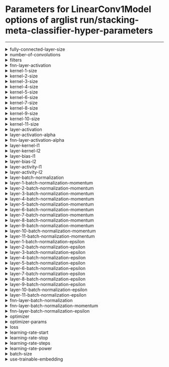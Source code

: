# Parameters for LinearConv1Model options of arglist run/stacking-meta-classifier-hyper-parameters

---


<details style="margin-left:2em">
<summary style="margin-left:-2em">fully-connected-layer-size</summary>


_Size of the fully connected layer. Set to 0 to disable._

Argument type: int (minimum: 0, maximum: 16384)

Default value: 32



---



Supported hyperparameter specs: values and range

</details>


<details style="margin-left:2em">
<summary style="margin-left:-2em">number-of-convolutions</summary>


_Number of different convolutions to use_

Argument type: int (minimum: 1, maximum: 11)

Default value: 1



---



Supported hyperparameter specs: values and range

</details>


<details style="margin-left:2em">
<summary style="margin-left:-2em">filters</summary>


_Number of filters per convolution layer._

Argument type: int (minimum: 1, maximum: 64)

Default value: 32



---



Supported hyperparameter specs: values and range

</details>


<details style="margin-left:2em">
<summary style="margin-left:-2em">fnn-layer-activation</summary>


_Activation to use in the fully connected layer._

Argument type: str

Default value: linear



---



Supported hyperparameter specs: values

</details>


<details style="margin-left:2em">
<summary style="margin-left:-2em">kernel-1-size</summary>


_Size of the i-th convolution kernel._

Argument type: int (minimum: 1, maximum: 512)

Default value: 4



---



Supported hyperparameter specs: values and range

</details>


<details style="margin-left:2em">
<summary style="margin-left:-2em">kernel-2-size</summary>


_Size of the i-th convolution kernel._

Argument type: int (minimum: 1, maximum: 512)

Default value: 4



---



Supported hyperparameter specs: values and range

</details>


<details style="margin-left:2em">
<summary style="margin-left:-2em">kernel-3-size</summary>


_Size of the i-th convolution kernel._

Argument type: int (minimum: 1, maximum: 512)

Default value: 4



---



Supported hyperparameter specs: values and range

</details>


<details style="margin-left:2em">
<summary style="margin-left:-2em">kernel-4-size</summary>


_Size of the i-th convolution kernel._

Argument type: int (minimum: 1, maximum: 512)

Default value: 4



---



Supported hyperparameter specs: values and range

</details>


<details style="margin-left:2em">
<summary style="margin-left:-2em">kernel-5-size</summary>


_Size of the i-th convolution kernel._

Argument type: int (minimum: 1, maximum: 512)

Default value: 4



---



Supported hyperparameter specs: values and range

</details>


<details style="margin-left:2em">
<summary style="margin-left:-2em">kernel-6-size</summary>


_Size of the i-th convolution kernel._

Argument type: int (minimum: 1, maximum: 512)

Default value: 4



---



Supported hyperparameter specs: values and range

</details>


<details style="margin-left:2em">
<summary style="margin-left:-2em">kernel-7-size</summary>


_Size of the i-th convolution kernel._

Argument type: int (minimum: 1, maximum: 512)

Default value: 4



---



Supported hyperparameter specs: values and range

</details>


<details style="margin-left:2em">
<summary style="margin-left:-2em">kernel-8-size</summary>


_Size of the i-th convolution kernel._

Argument type: int (minimum: 1, maximum: 512)

Default value: 4



---



Supported hyperparameter specs: values and range

</details>


<details style="margin-left:2em">
<summary style="margin-left:-2em">kernel-9-size</summary>


_Size of the i-th convolution kernel._

Argument type: int (minimum: 1, maximum: 512)

Default value: 4



---



Supported hyperparameter specs: values and range

</details>


<details style="margin-left:2em">
<summary style="margin-left:-2em">kernel-10-size</summary>


_Size of the i-th convolution kernel._

Argument type: int (minimum: 1, maximum: 512)

Default value: 4



---



Supported hyperparameter specs: values and range

</details>


<details style="margin-left:2em">
<summary style="margin-left:-2em">kernel-11-size</summary>


_Size of the i-th convolution kernel._

Argument type: int (minimum: 1, maximum: 512)

Default value: 4



---



Supported hyperparameter specs: values and range

</details>


<details style="margin-left:2em">
<summary style="margin-left:-2em">layer-activation</summary>


_Activation to use in the cnn layers_

Argument type: str

Default value: linear



---



Supported hyperparameter specs: values

</details>


<details style="margin-left:2em">
<summary style="margin-left:-2em">layer-activation-alpha</summary>


_Alpha value for the elu activation of the layers_

Argument type: float (no restrictions)

Default value: 0.0



---



Supported hyperparameter specs: values and floats

</details>


<details style="margin-left:2em">
<summary style="margin-left:-2em">fnn-layer-activation-alpha</summary>


_Alpha value for the elu activation of the fnn layer_

Argument type: float (no restrictions)

Default value: 0.0



---



Supported hyperparameter specs: values and floats

</details>


<details style="margin-left:2em">
<summary style="margin-left:-2em">layer-kernel-l1</summary>


_l1 kernel regularizer for the layers_

Argument type: float (minimum: 0.0, maximum: 1.0)

Default value: 0.0



---



Supported hyperparameter specs: values and floats

</details>


<details style="margin-left:2em">
<summary style="margin-left:-2em">layer-kernel-l2</summary>


_l2 kernel regularizer for the layers_

Argument type: float (minimum: 0.0, maximum: 1.0)

Default value: 0.0



---



Supported hyperparameter specs: values and floats

</details>


<details style="margin-left:2em">
<summary style="margin-left:-2em">layer-bias-l1</summary>


_l1 bias regularizer for the layers_

Argument type: float (minimum: 0.0, maximum: 1.0)

Default value: 0.0



---



Supported hyperparameter specs: values and floats

</details>


<details style="margin-left:2em">
<summary style="margin-left:-2em">layer-bias-l2</summary>


_l2 bias regularizer for the layers_

Argument type: float (minimum: 0.0, maximum: 1.0)

Default value: 0.0



---



Supported hyperparameter specs: values and floats

</details>


<details style="margin-left:2em">
<summary style="margin-left:-2em">layer-activity-l1</summary>


_l1 activity regularizer for the layers_

Argument type: float (minimum: 0.0, maximum: 1.0)

Default value: 0.0



---



Supported hyperparameter specs: values and floats

</details>


<details style="margin-left:2em">
<summary style="margin-left:-2em">layer-activity-l2</summary>


_l2 activity regularizer for the layers_

Argument type: float (minimum: 0.0, maximum: 1.0)

Default value: 0.0



---



Supported hyperparameter specs: values and floats

</details>


<details style="margin-left:2em">
<summary style="margin-left:-2em">layer-batch-normalization</summary>


_Use batch normalization for the CNN layers_

Argument type: bool

Default value: False



---



Supported hyperparameter specs: values

</details>


<details style="margin-left:2em">
<summary style="margin-left:-2em">layer-1-batch-normalization-momentum</summary>


_Momentum for batch normalization for the i-th layer_

Argument type: float (minimum: 0.0, maximum: 1.0)

Default value: 0.99



---



Supported hyperparameter specs: values and floats

</details>


<details style="margin-left:2em">
<summary style="margin-left:-2em">layer-2-batch-normalization-momentum</summary>


_Momentum for batch normalization for the i-th layer_

Argument type: float (minimum: 0.0, maximum: 1.0)

Default value: 0.99



---



Supported hyperparameter specs: values and floats

</details>


<details style="margin-left:2em">
<summary style="margin-left:-2em">layer-3-batch-normalization-momentum</summary>


_Momentum for batch normalization for the i-th layer_

Argument type: float (minimum: 0.0, maximum: 1.0)

Default value: 0.99



---



Supported hyperparameter specs: values and floats

</details>


<details style="margin-left:2em">
<summary style="margin-left:-2em">layer-4-batch-normalization-momentum</summary>


_Momentum for batch normalization for the i-th layer_

Argument type: float (minimum: 0.0, maximum: 1.0)

Default value: 0.99



---



Supported hyperparameter specs: values and floats

</details>


<details style="margin-left:2em">
<summary style="margin-left:-2em">layer-5-batch-normalization-momentum</summary>


_Momentum for batch normalization for the i-th layer_

Argument type: float (minimum: 0.0, maximum: 1.0)

Default value: 0.99



---



Supported hyperparameter specs: values and floats

</details>


<details style="margin-left:2em">
<summary style="margin-left:-2em">layer-6-batch-normalization-momentum</summary>


_Momentum for batch normalization for the i-th layer_

Argument type: float (minimum: 0.0, maximum: 1.0)

Default value: 0.99



---



Supported hyperparameter specs: values and floats

</details>


<details style="margin-left:2em">
<summary style="margin-left:-2em">layer-7-batch-normalization-momentum</summary>


_Momentum for batch normalization for the i-th layer_

Argument type: float (minimum: 0.0, maximum: 1.0)

Default value: 0.99



---



Supported hyperparameter specs: values and floats

</details>


<details style="margin-left:2em">
<summary style="margin-left:-2em">layer-8-batch-normalization-momentum</summary>


_Momentum for batch normalization for the i-th layer_

Argument type: float (minimum: 0.0, maximum: 1.0)

Default value: 0.99



---



Supported hyperparameter specs: values and floats

</details>


<details style="margin-left:2em">
<summary style="margin-left:-2em">layer-9-batch-normalization-momentum</summary>


_Momentum for batch normalization for the i-th layer_

Argument type: float (minimum: 0.0, maximum: 1.0)

Default value: 0.99



---



Supported hyperparameter specs: values and floats

</details>


<details style="margin-left:2em">
<summary style="margin-left:-2em">layer-10-batch-normalization-momentum</summary>


_Momentum for batch normalization for the i-th layer_

Argument type: float (minimum: 0.0, maximum: 1.0)

Default value: 0.99



---



Supported hyperparameter specs: values and floats

</details>


<details style="margin-left:2em">
<summary style="margin-left:-2em">layer-11-batch-normalization-momentum</summary>


_Momentum for batch normalization for the i-th layer_

Argument type: float (minimum: 0.0, maximum: 1.0)

Default value: 0.99



---



Supported hyperparameter specs: values and floats

</details>


<details style="margin-left:2em">
<summary style="margin-left:-2em">layer-1-batch-normalization-epsilon</summary>


_Epsilon for batch normalization for the i-th layer_

Argument type: float (minimum: 1e-05)

Default value: 0.001



---



Supported hyperparameter specs: values and floats

</details>


<details style="margin-left:2em">
<summary style="margin-left:-2em">layer-2-batch-normalization-epsilon</summary>


_Epsilon for batch normalization for the i-th layer_

Argument type: float (minimum: 1e-05)

Default value: 0.001



---



Supported hyperparameter specs: values and floats

</details>


<details style="margin-left:2em">
<summary style="margin-left:-2em">layer-3-batch-normalization-epsilon</summary>


_Epsilon for batch normalization for the i-th layer_

Argument type: float (minimum: 1e-05)

Default value: 0.001



---



Supported hyperparameter specs: values and floats

</details>


<details style="margin-left:2em">
<summary style="margin-left:-2em">layer-4-batch-normalization-epsilon</summary>


_Epsilon for batch normalization for the i-th layer_

Argument type: float (minimum: 1e-05)

Default value: 0.001



---



Supported hyperparameter specs: values and floats

</details>


<details style="margin-left:2em">
<summary style="margin-left:-2em">layer-5-batch-normalization-epsilon</summary>


_Epsilon for batch normalization for the i-th layer_

Argument type: float (minimum: 1e-05)

Default value: 0.001



---



Supported hyperparameter specs: values and floats

</details>


<details style="margin-left:2em">
<summary style="margin-left:-2em">layer-6-batch-normalization-epsilon</summary>


_Epsilon for batch normalization for the i-th layer_

Argument type: float (minimum: 1e-05)

Default value: 0.001



---



Supported hyperparameter specs: values and floats

</details>


<details style="margin-left:2em">
<summary style="margin-left:-2em">layer-7-batch-normalization-epsilon</summary>


_Epsilon for batch normalization for the i-th layer_

Argument type: float (minimum: 1e-05)

Default value: 0.001



---



Supported hyperparameter specs: values and floats

</details>


<details style="margin-left:2em">
<summary style="margin-left:-2em">layer-8-batch-normalization-epsilon</summary>


_Epsilon for batch normalization for the i-th layer_

Argument type: float (minimum: 1e-05)

Default value: 0.001



---



Supported hyperparameter specs: values and floats

</details>


<details style="margin-left:2em">
<summary style="margin-left:-2em">layer-9-batch-normalization-epsilon</summary>


_Epsilon for batch normalization for the i-th layer_

Argument type: float (minimum: 1e-05)

Default value: 0.001



---



Supported hyperparameter specs: values and floats

</details>


<details style="margin-left:2em">
<summary style="margin-left:-2em">layer-10-batch-normalization-epsilon</summary>


_Epsilon for batch normalization for the i-th layer_

Argument type: float (minimum: 1e-05)

Default value: 0.001



---



Supported hyperparameter specs: values and floats

</details>


<details style="margin-left:2em">
<summary style="margin-left:-2em">layer-11-batch-normalization-epsilon</summary>


_Epsilon for batch normalization for the i-th layer_

Argument type: float (minimum: 1e-05)

Default value: 0.001



---



Supported hyperparameter specs: values and floats

</details>


<details style="margin-left:2em">
<summary style="margin-left:-2em">fnn-layer-batch-normalization</summary>


_Use batch normalization for the fnn layer_

Argument type: bool

Default value: False



---



Supported hyperparameter specs: values

</details>


<details style="margin-left:2em">
<summary style="margin-left:-2em">fnn-layer-batch-normalization-momentum</summary>


_Momentum for batch normalization for the fnn layer_

Argument type: float (minimum: 0.0, maximum: 1.0)

Default value: 0.99



---



Supported hyperparameter specs: values and floats

</details>


<details style="margin-left:2em">
<summary style="margin-left:-2em">fnn-layer-batch-normalization-epsilon</summary>


_Epsilon for batch normalization for the fnn layer_

Argument type: float (minimum: 1e-05)

Default value: 0.001



---



Supported hyperparameter specs: values and floats

</details>


<details style="margin-left:2em">
<summary style="margin-left:-2em">optimizer</summary>


_Optimizer to use. Special case: use sgd_XXX to specify SGD with momentum XXX_

Argument type: str

Default value: adam



---



Supported hyperparameter specs: values

</details>


<details style="margin-left:2em">
<summary style="margin-left:-2em">optimizer-params</summary>


_Hyper-parameters for the optimizer_

Argument type: nested arglist.

Default values are inherited from contained child arguments.

Hyper-parameter specs are inherited from nested child arguments.

**Nested arguments:**



<details style="margin-left:2em">

<summary style="margin-left:-2em">adam</summary>





<details style="margin-left:2em">

<summary style="margin-left:-2em">beta-1</summary>



_Beta-1 value for the Adam optimizer_

Argument type: float (no restrictions)

Default value: 0.9



---



Supported hyperparameter specs: values and floats

</details>





<details style="margin-left:2em">

<summary style="margin-left:-2em">beta-2</summary>



_Beta-2 value for the Adam optimizer_

Argument type: float (no restrictions)

Default value: 0.999



---



Supported hyperparameter specs: values and floats

</details>





<details style="margin-left:2em">

<summary style="margin-left:-2em">epsilon</summary>



_Epsilon value for the Adam optimizer_

Argument type: float (no restrictions)

Default value: 1e-07



---



Supported hyperparameter specs: values and floats

</details>





<details style="margin-left:2em">

<summary style="margin-left:-2em">weight-decay</summary>



_Weight decay_

Argument type: float (no restrictions)

Default value: 0.0



---



Supported hyperparameter specs: values and floats

</details>



</details>





<details style="margin-left:2em">

<summary style="margin-left:-2em">nadam</summary>





<details style="margin-left:2em">

<summary style="margin-left:-2em">beta-1</summary>



_Beta-1 value for the Nadam optimizer_

Argument type: float (no restrictions)

Default value: 0.9



---



Supported hyperparameter specs: values and floats

</details>





<details style="margin-left:2em">

<summary style="margin-left:-2em">beta-2</summary>



_Beta-2 value for the Nadam optimizer_

Argument type: float (no restrictions)

Default value: 0.999



---



Supported hyperparameter specs: values and floats

</details>





<details style="margin-left:2em">

<summary style="margin-left:-2em">epsilon</summary>



_Epsilon value for the Nadam optimizer_

Argument type: float (no restrictions)

Default value: 1e-07



---



Supported hyperparameter specs: values and floats

</details>





<details style="margin-left:2em">

<summary style="margin-left:-2em">weight-decay</summary>



_Weight decay_

Argument type: float (no restrictions)

Default value: 0.0



---



Supported hyperparameter specs: values and floats

</details>



</details>





<details style="margin-left:2em">

<summary style="margin-left:-2em">adamw</summary>





<details style="margin-left:2em">

<summary style="margin-left:-2em">beta-1</summary>



_Beta-1 value for the Nadam optimizer_

Argument type: float (no restrictions)

Default value: 0.9



---



Supported hyperparameter specs: values and floats

</details>





<details style="margin-left:2em">

<summary style="margin-left:-2em">beta-2</summary>



_Beta-2 value for the Nadam optimizer_

Argument type: float (no restrictions)

Default value: 0.999



---



Supported hyperparameter specs: values and floats

</details>





<details style="margin-left:2em">

<summary style="margin-left:-2em">epsilon</summary>



_Epsilon value for the Nadam optimizer_

Argument type: float (no restrictions)

Default value: 1e-07



---



Supported hyperparameter specs: values and floats

</details>





<details style="margin-left:2em">

<summary style="margin-left:-2em">weight-decay</summary>



_Weight decay_

Argument type: float (no restrictions)

Default value: 0.0



---



Supported hyperparameter specs: values and floats

</details>



</details>





<details style="margin-left:2em">

<summary style="margin-left:-2em">sgd</summary>





<details style="margin-left:2em">

<summary style="margin-left:-2em">momentum</summary>



_Momentum value for the SGD optimizer_

Argument type: float (minimum: 0.0, maximum: 1.0)

Default value: 0.0



---



Supported hyperparameter specs: values and floats

</details>





<details style="margin-left:2em">

<summary style="margin-left:-2em">use-nesterov</summary>



_Whether to use Nesterov momentum in the SGD optimizer_

Argument type: bool

Default value: False



---



Supported hyperparameter specs: values

</details>



</details>



</details>


<details style="margin-left:2em">
<summary style="margin-left:-2em">loss</summary>


_Loss to use in the training process_

Argument type: str

Default value: crossentropy



---



Supported hyperparameter specs: values

</details>


<details style="margin-left:2em">
<summary style="margin-left:-2em">learning-rate-start</summary>


_Initial learning rate for the learning process_

Argument type: float (minimum: 0.0)

Default value: 0.005



---



Supported hyperparameter specs: values and floats

</details>


<details style="margin-left:2em">
<summary style="margin-left:-2em">learning-rate-stop</summary>


_Learnign rate after "learning-rate-steps" steps_

Argument type: float (minimum: 0.0)

Default value: 0.0005



---



Supported hyperparameter specs: values and floats

</details>


<details style="margin-left:2em">
<summary style="margin-left:-2em">learning-rate-steps</summary>


_Amount of decay steps requierd to go from start to stop LR_

Argument type: int (minimum: 1)

Default value: 470



---



Supported hyperparameter specs: values and range

</details>


<details style="margin-left:2em">
<summary style="margin-left:-2em">learning-rate-power</summary>


_Degree of the polynomial to use for the learning rate._

Argument type: float (minimum: 0.0)

Default value: 1.0



---



Supported hyperparameter specs: values and floats

</details>


<details style="margin-left:2em">
<summary style="margin-left:-2em">batch-size</summary>


_Batch size used during training_

Argument type: int (minimum: 1)

Default value: 32



---



Supported hyperparameter specs: values and range

</details>


<details style="margin-left:2em">
<summary style="margin-left:-2em">use-trainable-embedding</summary>


_Whether to make the word-embedding trainable._

Argument type: bool

Default value: False



---



Supported hyperparameter specs: values

</details>
